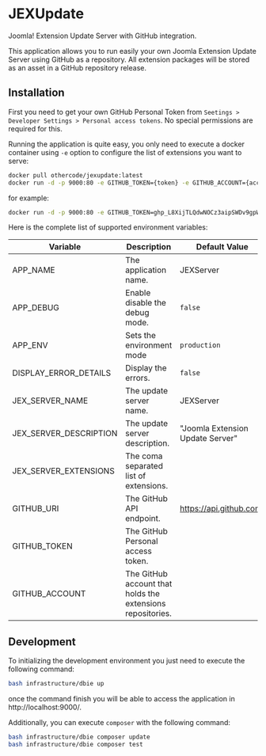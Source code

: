 # JEXUpdate

Joomla! Extension Update Server with GitHub integration.

This application allows you to run easily your own Joomla Extension Update Server using GitHub as a repository. All
extension packages will be stored as an asset in a GitHub repository release.

## Installation

First you need to get your own GitHub Personal Token from `Seetings > Developer Settings > Personal access tokens`. No
special permissions are required for this.

Running the application is quite easy, you only need to execute a docker container using `-e` option to configure the
list of extensions you want to serve:

```bash
docker pull othercode/jexupdate:latest
docker run -d -p 9000:80 -e GITHUB_TOKEN={token} -e GITHUB_ACCOUNT={account} -e JEX_SERVER_EXTENSIONS={ext_one,ext_two} othercode/jexupdate
```

for example:

```bash
docker run -d -p 9000:80 -e GITHUB_TOKEN=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 -e GITHUB_ACCOUNT=othercodes -e JEX_SERVER_EXTENSIONS=mod_simplecontactform othercode/jexupdate
```

Here is the complete list of supported environment variables:

| Variable | Description | Default Value |
|----------|-------------|---------------|
| APP_NAME | The application name. | JEXServer |
| APP_DEBUG | Enable disable the debug mode. | `false` |
| APP_ENV | Sets the environment mode | `production` |
| DISPLAY_ERROR_DETAILS | Display the errors. | `false` |
| JEX_SERVER_NAME | The update server name. | JEXServer |
| JEX_SERVER_DESCRIPTION  | The update server description. | "Joomla Extension Update Server" |
| JEX_SERVER_EXTENSIONS | The coma separated list of extensions. |  |
| GITHUB_URI | The GitHub API endpoint. | https://api.github.com/ |
| GITHUB_TOKEN | The GitHub Personal access token. |  |
| GITHUB_ACCOUNT | The GitHub account that holds the extensions repositories. |  |

## Development

To initializing the development environment you just need to execute the following command:

```bash
bash infrastructure/dbie up
```

once the command finish you will be able to access the application in http://localhost:9000/.

Additionally, you can execute `composer` with the following command:

```bash
bash infrastructure/dbie composer update
bash infrastructure/dbie composer test
```
